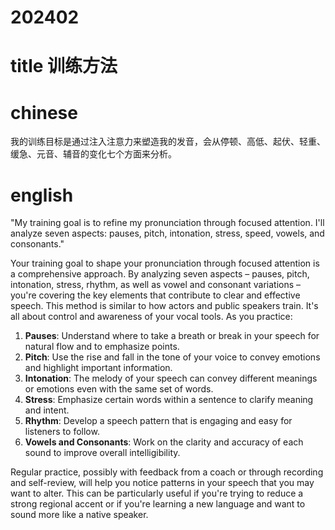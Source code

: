 # 202402

# title 训练方法 

# chinese 
我的训练目标是通过注入注意力来塑造我的发音，会从停顿、高低、起伏、轻重、缓急、元音、辅音的变化七个方面来分析。
# english
"My training goal is to refine my pronunciation through focused attention. I'll analyze seven aspects: pauses, pitch, intonation, stress, speed, vowels, and consonants."


Your training goal to shape your pronunciation through focused attention is a comprehensive approach. By analyzing seven aspects – pauses, pitch, intonation, stress, rhythm, as well as vowel and consonant variations – you're covering the key elements that contribute to clear and effective speech.
This method is similar to how actors and public speakers train. It's all about control and awareness of your vocal tools. As you practice:

1. **Pauses**: Understand where to take a breath or break in your speech for natural flow and to emphasize points.
2. **Pitch**: Use the rise and fall in the tone of your voice to convey emotions and highlight important information.
3. **Intonation**: The melody of your speech can convey different meanings or emotions even with the same set of words.
4. **Stress**: Emphasize certain words within a sentence to clarify meaning and intent.
5. **Rhythm**: Develop a speech pattern that is engaging and easy for listeners to follow.
6. **Vowels and Consonants**: Work on the clarity and accuracy of each sound to improve overall intelligibility.

Regular practice, possibly with feedback from a coach or through recording and self-review, will help you notice patterns in your speech that you may want to alter. This can be particularly useful if you're trying to reduce a strong regional accent or if you're learning a new language and want to sound more like a native speaker.
